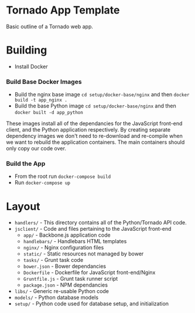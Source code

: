 # Tornado App Template

Basic outline of a Tornado web app.

# Building
 * Install Docker

### Build Base Docker Images
 * Build the nginx base image `cd setup/docker-base/nginx` and then `docker build -t app_nginx .`
 * Build the base Python image `cd setup/docker-base/nginx` and then `docker built -d app_python`

These images install all of the dependancies for the JavaScript front-end client, and the Python application respectively. By creating separate dependency images we don't need to re-download and re-compile when we want to rebuild the application containers. The main containers should only copy our code over.


### Build the App

 * From the root run `docker-compose build`
 * Run `docker-compose up`

# Layout
 * `handlers/` - This directory contains all of the Python/Tornado API code.
 * `jsclient/` - Code and files pertaining to the JavaScript front-end
    - `app/` - Backbone.js application code
    - `handlebars/` - Handlebars HTML templates
    - `nginx/` - Nginx configuration files
    - `static/` - Static resources not managed by bower
    - `tasks/` - Grunt task code
    - `bower.json` - Bower dependancies
    - `Dockerfile` - Dockerfile for JavaScript front-end/Nginx
    - `Gruntfile.js` - Grunt task runner script
    - `package.json` - NPM dependancies
 * `libs/` - Generic re-usable Python code
 * `models/` - Python database  models
 * `setup/` - Python code used for database setup, and initialization
